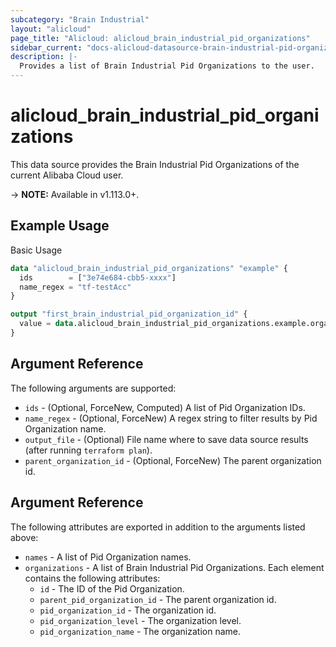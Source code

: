 ```yaml
---
subcategory: "Brain Industrial"
layout: "alicloud"
page_title: "Alicloud: alicloud_brain_industrial_pid_organizations"
sidebar_current: "docs-alicloud-datasource-brain-industrial-pid-organizations"
description: |-
  Provides a list of Brain Industrial Pid Organizations to the user.
---
```


# alicloud\_brain\_industrial\_pid\_organizations

This data source provides the Brain Industrial Pid Organizations of the current Alibaba Cloud user.

-> **NOTE:** Available in v1.113.0+.

## Example Usage

Basic Usage

```terraform
data "alicloud_brain_industrial_pid_organizations" "example" {
  ids        = ["3e74e684-cbb5-xxxx"]
  name_regex = "tf-testAcc"
}

output "first_brain_industrial_pid_organization_id" {
  value = data.alicloud_brain_industrial_pid_organizations.example.organizations.0.id
}
```

## Argument Reference

The following arguments are supported:

* `ids` - (Optional, ForceNew, Computed)  A list of Pid Organization IDs.
* `name_regex` - (Optional, ForceNew) A regex string to filter results by Pid Organization name.
* `output_file` - (Optional) File name where to save data source results (after running `terraform plan`).
* `parent_organization_id` - (Optional, ForceNew) The parent organization id.

## Argument Reference

The following attributes are exported in addition to the arguments listed above:

* `names` - A list of Pid Organization names.
* `organizations` - A list of Brain Industrial Pid Organizations. Each element contains the following attributes:
	* `id` - The ID of the Pid Organization.
	* `parent_pid_organization_id` - The parent organization id.
	* `pid_organization_id` - The organization id.
	* `pid_organization_level` - The organization level.
	* `pid_organization_name` - The organization name.